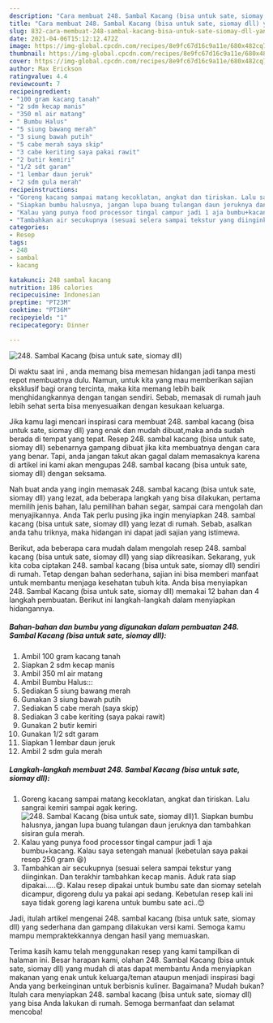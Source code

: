 ```yaml
---
description: "Cara membuat 248. Sambal Kacang (bisa untuk sate, siomay dll) yang enak dan Mudah Dibuat"
title: "Cara membuat 248. Sambal Kacang (bisa untuk sate, siomay dll) yang enak dan Mudah Dibuat"
slug: 832-cara-membuat-248-sambal-kacang-bisa-untuk-sate-siomay-dll-yang-enak-dan-mudah-dibuat
date: 2021-04-06T15:12:12.472Z
image: https://img-global.cpcdn.com/recipes/8e9fc67d16c9a11e/680x482cq70/248-sambal-kacang-bisa-untuk-sate-siomay-dll-foto-resep-utama.jpg
thumbnail: https://img-global.cpcdn.com/recipes/8e9fc67d16c9a11e/680x482cq70/248-sambal-kacang-bisa-untuk-sate-siomay-dll-foto-resep-utama.jpg
cover: https://img-global.cpcdn.com/recipes/8e9fc67d16c9a11e/680x482cq70/248-sambal-kacang-bisa-untuk-sate-siomay-dll-foto-resep-utama.jpg
author: Max Erickson
ratingvalue: 4.4
reviewcount: 7
recipeingredient:
- "100 gram kacang tanah"
- "2 sdm kecap manis"
- "350 ml air matang"
- " Bumbu Halus"
- "5 siung bawang merah"
- "3 siung bawah putih"
- "5 cabe merah saya skip"
- "3 cabe keriting saya pakai rawit"
- "2 butir kemiri"
- "1/2 sdt garam"
- "1 lembar daun jeruk"
- "2 sdm gula merah"
recipeinstructions:
- "Goreng kacang sampai matang kecoklatan, angkat dan tiriskan. Lalu sangrai kemiri sampai agak kering."
- "Siapkan bumbu halusnya, jangan lupa buang tulangan daun jeruknya dan tambahkan sisiran gula merah."
- "Kalau yang punya food processor tingal campur jadi 1 aja bumbu+kacang. Kalau saya setengah manual (kebetulan saya pakai resep 250 gram 😆)"
- "Tambahkan air secukupnya (sesuai selera sampai tekstur yang diinginkan. Dan terakhir tambahkan kecap manis. Aduk rata siap dipakai.....😋. Kalau resep dipakai untuk bumbu sate dan siomay setelah dicampur, digoreng dulu ya pakai api sedang. Kebetulan resep kali ini saya tidak goreng lagi karena untuk bumbu sate aci..😊"
categories:
- Resep
tags:
- 248
- sambal
- kacang

katakunci: 248 sambal kacang 
nutrition: 186 calories
recipecuisine: Indonesian
preptime: "PT23M"
cooktime: "PT36M"
recipeyield: "1"
recipecategory: Dinner

---
```



![248. Sambal Kacang (bisa untuk sate, siomay dll)](https://img-global.cpcdn.com/recipes/8e9fc67d16c9a11e/680x482cq70/248-sambal-kacang-bisa-untuk-sate-siomay-dll-foto-resep-utama.jpg)

Di waktu  saat ini , anda memang bisa memesan hidangan jadi tanpa mesti repot membuatnya dulu. Namun, untuk kita yang mau memberikan sajian eksklusif bagi orang tercinta, maka kita memang lebih baik menghidangkannya dengan tangan sendiri. Sebab, memasak di rumah jauh lebih sehat serta bisa menyesuaikan dengan kesukaan keluarga.

Jika kamu lagi mencari inspirasi cara membuat 248. sambal kacang (bisa untuk sate, siomay dll) yang enak dan mudah dibuat,maka anda sudah berada di tempat yang tepat. Resep 248. sambal kacang (bisa untuk sate, siomay dll)  sebenarnya gampang dibuat jika kita membuatnya dengan cara yang benar. Tapi, anda jangan takut akan gagal dalam memasaknya 
karena di artikel ini kami akan mengupas 248. sambal kacang (bisa untuk sate, siomay dll) dengan seksama.  



Nah buat anda yang ingin memasak 248. sambal kacang (bisa untuk sate, siomay dll) yang lezat, ada beberapa langkah yang bisa dilakukan, pertama memilih jenis bahan, lalu pemilihan bahan segar, sampai cara mengolah dan menyajikannya. Anda Tak perlu pusing jika ingin menyiapkan 248. sambal kacang (bisa untuk sate, siomay dll) yang lezat di rumah. Sebab, asalkan anda  tahu triknya, maka hidangan ini dapat jadi sajian yang istimewa.

Berikut, ada beberapa cara mudah dalam mengolah resep 248. sambal kacang (bisa untuk sate, siomay dll) yang siap dikreasikan. Sekarang, yuk kita coba ciptakan 248. sambal kacang (bisa untuk sate, siomay dll) sendiri di rumah. Tetap dengan bahan sederhana, sajian ini bisa memberi manfaat untuk membantu menjaga kesehatan tubuh kita. Anda bisa menyiapkan 248. Sambal Kacang (bisa untuk sate, siomay dll) memakai 12 bahan dan 4 langkah pembuatan. Berikut ini langkah-langkah dalam menyiapkan hidangannya.

<!--inarticleads1-->

##### Bahan-bahan dan bumbu yang digunakan dalam pembuatan 248. Sambal Kacang (bisa untuk sate, siomay dll):

1. Ambil 100 gram kacang tanah
1. Siapkan 2 sdm kecap manis
1. Ambil 350 ml air matang
1. Ambil  Bumbu Halus:::
1. Sediakan 5 siung bawang merah
1. Gunakan 3 siung bawah putih
1. Sediakan 5 cabe merah (saya skip)
1. Sediakan 3 cabe keriting (saya pakai rawit)
1. Gunakan 2 butir kemiri
1. Gunakan 1/2 sdt garam
1. Siapkan 1 lembar daun jeruk
1. Ambil 2 sdm gula merah




<!--inarticleads2-->

##### Langkah-langkah membuat 248. Sambal Kacang (bisa untuk sate, siomay dll):

1. Goreng kacang sampai matang kecoklatan, angkat dan tiriskan. Lalu sangrai kemiri sampai agak kering.
<img src="https://img-global.cpcdn.com/steps/53976a1a0d96df3c/160x128cq70/248-sambal-kacang-bisa-untuk-sate-siomay-dll-langkah-memasak-1-foto.jpg" alt="248. Sambal Kacang (bisa untuk sate, siomay dll)">1. Siapkan bumbu halusnya, jangan lupa buang tulangan daun jeruknya dan tambahkan sisiran gula merah.
1. Kalau yang punya food processor tingal campur jadi 1 aja bumbu+kacang. Kalau saya setengah manual (kebetulan saya pakai resep 250 gram 😆)
1. Tambahkan air secukupnya (sesuai selera sampai tekstur yang diinginkan. Dan terakhir tambahkan kecap manis. Aduk rata siap dipakai.....😋. Kalau resep dipakai untuk bumbu sate dan siomay setelah dicampur, digoreng dulu ya pakai api sedang. Kebetulan resep kali ini saya tidak goreng lagi karena untuk bumbu sate aci..😊




Jadi, itulah artikel mengenai  248. sambal kacang (bisa untuk sate, siomay dll)  yang sederhana dan gampang dilakukan versi kami. Semoga kamu mampu mempraktekkannya dengan hasil yang memuaskan. 

Terima kasih kamu telah menggunakan resep yang kami tampilkan di halaman ini. Besar harapan kami, olahan  248. Sambal Kacang (bisa untuk sate, siomay dll) yang mudah di atas dapat membantu Anda menyiapkan makanan yang enak untuk keluarga/teman ataupun menjadi inspirasi bagi Anda yang berkeinginan untuk berbisnis kuliner. Bagaimana? Mudah bukan? Itulah cara menyiapkan 248. sambal kacang (bisa untuk sate, siomay dll) yang bisa Anda lakukan di rumah. Semoga bermanfaat dan selamat mencoba!

